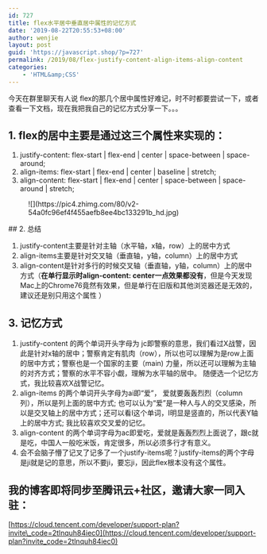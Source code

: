 ```yaml
---
id: 727
title: flex水平居中垂直居中属性的记忆方式
date: '2019-08-22T20:55:53+08:00'
author: wenjie
layout: post
guid: 'https://javascript.shop/?p=727'
permalink: /2019/08/flex-justify-content-align-items-align-content
categories:
    - 'HTML&amp;CSS'
---
```


今天在群里聊天有人说 flex的那几个居中属性好难记，时不时都要尝试一下，或者查看一下文档，现在我把我自己的记忆方式分享一下。。。

## 1. flex的居中主要是通过这三个属性来实现的： 

1. justify-content: flex-start | flex-end | center | space-between | space-around;
2. align-items: flex-start | flex-end | center | baseline | stretch;
3. align-content: flex-start | flex-end | center | space-between | space-around | stretch;

<figure class="wp-block-image">![](https://pic4.zhimg.com/80/v2-54a0fc96ef4f455aefb8ee4bc133291b_hd.jpg)</figure>## 2. 总结

1. justify-content主要是针对主轴（水平轴，x轴，row）上的居中方式
2. align-items主要是针对交叉轴（垂直轴，y轴，column）上的居中方式
3. align-content是针对多行的时候交叉轴（垂直轴，y轴，column）上的居中方式（**在单行显示时align-content: center一点效果都没有**，但是今天发现Mac上的Chrome76竟然有效果，但是单行在旧版和其他浏览器还是无效的，建议还是别只用这个属性 ）

## 3. 记忆方式

1. justify-content 的两个单词开头字母为 jc即警察的意思，我们看过X战警，因此是针对x轴的居中；警察肯定有肌肉（row），所以也可以理解为是row上面的居中方式；警察也是一个国家的主要（main) 力量，所以还可以理解为主轴的对齐方式；警察的水平不容小觑，理解为水平轴的居中。 随便选一个记忆方式，我比较喜欢X战警记忆。
2. align-items 的两个单词开头字母为ai即“爱”， 爱就要轰轰烈烈（column列），所以是列上面的居中方式; 也可以认为“爱”是一种人与人的交叉感染，所以是交叉轴上的居中方式；还可以看I这个单词，I明显是竖直的，所以代表Y轴上的居中方式; 我比较喜欢交叉爱的记忆。
3. align-content 的两个单词字母为ac即爱吃，爱就是轰轰烈烈上面说了，跟c就是吃，中国人一般吃米饭，肯定很多，所以必须多行才有意义。
4. 会不会脑子懵了记叉了记多了一个justify-items呢？justify-items的两个字母是ji就是记的意思，所以不要ji，要忘ji，因此flex根本没有这个属性。


## 我的博客即将同步至腾讯云+社区，邀请大家一同入驻：

[https://cloud.tencent.com/developer/support-plan?invite\_code=2tlnquh84iec0](https://cloud.tencent.com/developer/support-plan?invite_code=2tlnquh84iec0)